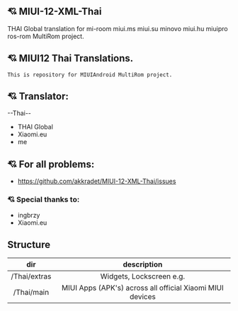 ## :cupid: MIUI-12-XML-Thai
THAI Global translation for mi-room miui.ms miui.su minovo miui.hu miuipro ros-rom MultiRom project.
## :cupid: MIUI12 Thai Translations.
    This is repository for MIUIAndroid MultiRom project.
## :cupid: Translator:
--Thai--
- THAI Global
- Xiaomi.eu
- me
## :cupid: For all problems:
- https://github.com/akkradet/MIUI-12-XML-Thai/issues

### :cupid: Special thanks to:
- ingbrzy
- Xiaomi.eu

## Structure

dir | description
:------------: | :------------:
/Thai/extras | Widgets, Lockscreen e.g.
/Thai/main | MIUI Apps (APK's) across all official Xiaomi MIUI devices

